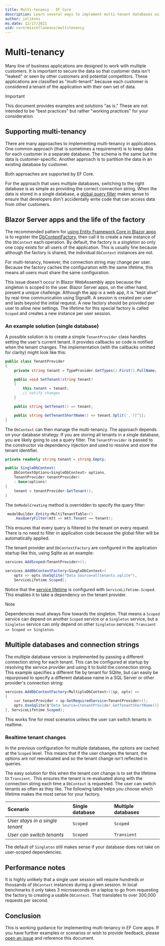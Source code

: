 ```yaml
---
title: Multi-tenancy - EF Core
description: Learn several ways to implement multi-tenant databases using Entity Framework Core.
author: jeliknes
ms.date: 12/17/2021
uid: core/miscellaneous/multitenancy
---
```

# Multi-tenancy

Many line of business applications are designed to work with multiple customers. It is important to secure the data so that customer data isn't "leaked" or seen by other customers and potential competitors. These applications are classified as "multi-tenant" because each customer is considered a tenant of the application with their own set of data.

> [!IMPORTANT]
> This document provides examples and solutions "as is." These are not intended to be "best practices" but rather "working practices" for your consideration.

## Supporting multi-tenancy

There are many approaches to implementing multi-tenancy in applications. One common approach (that is sometimes a requirement) is to keep data for each customer in a separate database. The schema is the same but the data is customer-specific. Another approach is to partition the data in an existing database by customer.

Both approaches are supported by EF Core.

For the approach that uses multiple databases, switching to the right database is as simple as providing the correct connection string. When the data is stored in a single database, a [global query filter](/ef/core/querying/filters) makes sense to ensure that developers don't accidentally write code that can access data from other customers.

## Blazor Server apps and the life of the factory

The recommended pattern for [using Entity Framework Core in Blazor apps](/aspnet/core/blazor/blazor-server-ef-core) is to register the [DbContextFactory](/ef/core/dbcontext-configuration/#using-a-dbcontext-factory-eg-for-blazor), then call it to create a new instance of the `DbContext` each operation. By default, the factory is a _singleton_ so only one copy exists for all users of the application. This is usually fine because although the factory is shared, the individual `DbContext` instances are not.

For multi-tenancy, however, the connection string may change per user. Because the factory caches the configuration with the same lifetime, this means all users must share the same configuration.

This issue doesn't occur in Blazor WebAssembly apps because the singleton is scoped to the user. Blazor Server apps, on the other hand, present a unique challenge. Although the app is a web app, it is "kept alive" by real-time communication using SignalR. A session is created per user and lasts beyond the initial request. A new factory should be provided per user to allow new settings. The lifetime for this special factory is called `Scoped` and creates a new instance per user session.

### An example solution (single database)

A possible solution is to create a simple `TenantProvider` class handles setting the user's current tenant. It provides callbacks so code is notified when the tenant changes. The implementation (with the callbacks omitted for clarity) might look like this:

```csharp
public class TenantProvider
{
    private string tenant = TypeProvider.GetTypes().First().FullName;

    public void SetTenant(string tenant)
    {
        this.tenant = tenant;
        // notify changes
    }

    public string GetTenant() => tenant;

    public string GetTenantShortName() => tenant.Split('.')[^1];
}
```

The `DbContext` can then manage the multi-tenancy. The approach depends on your database strategy. If you are storing all tenants in a single database, you are likely going to use a query filter. The `TenantProvider` is passed to the constructor via dependency injection and used to resolve and store the tenant identifier.

```csharp
private readonly string tenant = string.Empty;

public SingleDbContext(
    DbContextOptions<SingleDbContext> options,
    TenantProvider tenantProvider)
    : base(options) 
{
    tenant = tenantProvider.GetTenant();
}
```

The `OnModelCreating` method is overridden to specify the query filter:

```csharp
 modelBuilder.Entity<MultiTenantTable>()
    .HasQueryFilter(mtt => mtt.Tenant == tenant);
```

This ensures that every query is filtered to the tenant on every request. There is no need to filter in application code because the global filter will be automatically applied.

The tenant provider and `DbContextFactory` are configured in the application startup like this, using Sqlite as an example:

```csharp
services.AddScoped<TenantProvider>();

services.AddDbContextFactory<SingleDbContext>(
    opts => opts.UseSqlite("Data Source=alltenants.sqlite"),
    ServiceLifetime.Scoped);
```

Notice that the [service lifetime](/dotnet/core/extensions/dependency-injection#service-lifetimes) is configured with `ServiceLifetime.Scoped`. This enables it to take a dependency on the tenant provider.

> [!NOTE]
> Dependencies must always flow towards the singleton. That means a `Scoped` service can depend on another `Scoped` service or a `Singleton` service, but a `Singleton` service can only depend on other `Singleton` services: `Transient => Scoped => Singleton`.

## Multiple databases and connection strings

The multiple database version is implemented by passing a different connection string for each tenant. This can be configured at startup by resolving the service provider and using it to build the connection string. This example specifies a different file by tenant for SQlite, but can easily be repurposed to specify a different database name in a SQL Server or other provider's connection string:

```csharp
services.AddDbContextFactory<MultipleDbContext>((sp, opts) =>
{
    var tenantProvider = sp.GetRequiredService<TenantProvider>();
    opts.UseSqlite($"Data Source={tenantProvider.GetTenantShortName()}.sqlite");
}, ServiceLifetime.Scoped);
```

This works fine for most scenarios unless the user can switch tenants in realtime.

### Realtime tenant changes

In the previous configuration for multiple databases, the options are cached at the `Scoped` level. This means that if the user changes the tenant, the options are _not_ reevaluated and so the tenant change isn't reflected in queries.

The easy solution for this when the tenant _can_ change is to set the lifetime to `Transient.` This ensures the tenant is re-evaluated along with the connection string each time a `DbContext` is requested. The user can switch tenants as often as they like. The following table helps you choose which lifetime makes the most sense for your factory.

|**Scenario**|**Single database**|**Multiple databases**|
|:--|:--|:--|
|_User stays in a single tenant_|`Scoped`|`Scoped`|
|_User can switch tenants_|`Scoped`|`Transient`|

The default of `Singleton` still makes sense if your database does not take on user-scoped dependencies.

## Performance notes

It is highly unlikely that a single user session will require hundreds or thousands of `DbContext` instances during a given session. In local benchmarks it only takes 3 microseconds on a laptop to go from requesting the factory to creating a usable `DbContext`. That translates to over 300,000 requests per second.

## Conclusion

This is working guidance for implementing multi-tenancy in EF Core apps. If you have further examples or scenarios or wish to provide feedback, please [open an issue](https://github.com/dotnet/EntityFramework.Docs/issues/new) and reference this document.
